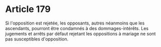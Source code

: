 # Article 179

Si l'opposition est rejetée, les opposants, autres néanmoins que les ascendants, pourront être condamnés à des dommages-intérêts.   Les jugements et arrêts par défaut rejetant les oppositions à mariage ne sont pas susceptibles d'opposition.